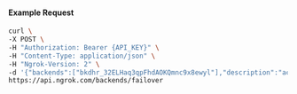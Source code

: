 <!-- Code generated for API Clients. DO NOT EDIT. -->

#### Example Request

```bash
curl \
-X POST \
-H "Authorization: Bearer {API_KEY}" \
-H "Content-Type: application/json" \
-H "Ngrok-Version: 2" \
-d '{"backends":["bkdhr_32ELHaq3qpFhdAOKQmnc9x8ewyl"],"description":"acme failover","metadata":"{\"environment\": \"staging\"}"}' \
https://api.ngrok.com/backends/failover
```
